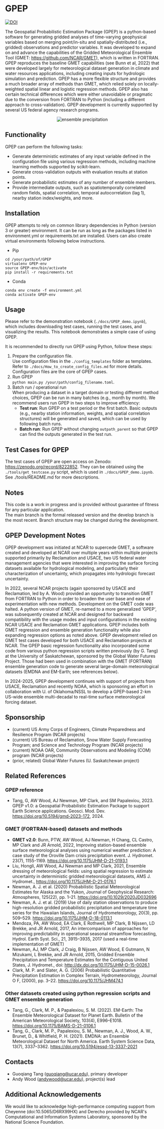 # GPEP  

[![DOI](https://zenodo.org/badge/674783032.svg)](https://zenodo.org/badge/latestdoi/674783032)  

The Geospatial Probabilistic Estimation Package (GPEP) is a python-based software for generating gridded analyses of time-varying geophysical variables based on merging point/in-situ and spatially-distributed (i.e., gridded) observations and predictor variables. It was developed to expand on and advance the capabilities of the Gridded Meteorological Ensemble Tool (GMET: https://github.com/NCAR/GMET), which is written in FORTRAN. GPEP reproduces the baseline GMET capabilities (see Bunn et al, 2022) that were developed largely for meteorological dataset generation in climate and water resources applications, including creating inputs for hydrologic simulation and prediction. GPEP has a more flexible structure and provides a much broader array of methods than GMET, which relied solely on locally-weighted spatial linear and logistic regression methods. GPEP also has certain technical differences which were either unavoidable or pragmatic due to the conversion from FORTRAN to Python (including a different approach to cross-validation). GPEP development is currently supported by several US federal agency research programs. 

<p align="center">
  <img src="https://github.com/NCAR/GPEP/blob/develop/docs/california2017_ensemble_prcp.gif" alt="ensemble precipitation" />
</p>

## Functionality
GPEP can perform the following tasks: 
-   Generate deterministic estimates of any input variable defined in the configuration file using various regression methods, including machine learning methods supported by scikit-learn.
-   Generate cross-validation outputs with evaluation results at station points.
-   Generate probabilistic estimates of any number of ensemble members.
-   Provide intermediate outputs, such as spatiotemporally correlated random fields, spatial correlation, temporal autocorrelation (lag 1), nearby station index/weights, and more.

## Installation
GPEP attempts to rely on common library dependencies in Python (version 3 or greater) environment. It can be run as long as the packages listed in environment.yml or requirements.txt are installed. Users can also create virtual environments following below instructions. 
- Pip
```  
cd /your/path/of/GPEP  
virtualenv GPEP-env  
source GPEP-env/bin/activate  
pip install -r requirements.txt  
```  
- Conda
```  
conda env create -f environment.yml  
conda activate GPEP-env  
```

## Usage
Please refer to the demonstration notebook (`./docs/GPEP_demo.ipynb`), which includes downloading test cases, running the test cases, and visualizing the results. This notebook demonstrates a simple case of using GPEP.  

It is recommended to directly run GPEP using Python, follow these steps:

1.  Prepare the configuration file.  
Use configuration files in the `./config_templates` folder as templates. Refer to `./docs/How_to_create_config_files.md` for more details. Configuration files are the core of GPEP cases.  
2.  Run GPEP  
`python main.py /your/path/config_filename.toml`.
3. Batch run / operational run  
When producing a dataset in a target domain or testing different method choices, GPEP can be run in many batches (e.g., month by month). We recommend users run GPEP in two steps to improve efficiency:
    -   **Test run**: Run GPEP on a test period or the first batch. Basic outputs (e.g., nearby station information, weights, and spatial correlation structures) will be generated and saved, which can be used by following batch runs.
    -   **Batch run**: Run GPEP without changing `outpath_parent` so that GPEP can find the outputs generated in the test run.

## Test Cases for GPEP

The test cases of GPEP are open access on Zenodo: https://zenodo.org/record/8222852. They can be obtained using the `./tools/get_testcase.py` script, which is used in `./docs/GPEP_demo.ipynb`. See ./tools/README.md for more descriptions.  

## Notes
This code is a work in progress and is provided without guarantee of fitness for any particular application.  
The main branch is the formal released version and the develop branch is the most recent. Branch structure may be changed during the development.  

## GPEP Development Notes
GPEP development was initiated at NCAR to supercede GMET, a software created and developed at NCAR over multiple years within multiple projects supported primarily by Reclamation and USACE, two US federal water management agencies that were interested in improving the surface forcing datasets available for hydrological modeling, and particularly their characterization of uncertainty, which propagates into hydrologic forecast uncertainty.  

In 2022, several NCAR projects (again sponsored by USACE and Reclamation, led by A. Wood) provided an opportunity to transition GMET from FORTRAN to Python in order to broaden the user base and ease of experimentation with new methods. Development on the GMET code was halted. A python version of GMET, re-named to a more generalized 'GPEP', was subsequently created at NCAR and designed for backward compatibility with the usage modes and input configurations in the existing NCAR USACE and Reclamation GMET applications. GPEP includes both GMET regression and ensemble generation functionality while also expanding regression options as noted above. GPEP development relied on GMET test cases developed for both USACE and Reclamation projects at NCAR. The GPEP basic regression functionality also incorporated some code from various python regression scripts written previously (by G. Tang) at the University of Saskatchewan, sponsored by the Global Water Futures Project. Those had been used in combination with the GMET (FORTRAN) ensemble generation code to generate several large-domain meteorological datasets (EMDNA and EM-Earth; see references below). 

In 2024-2025, GPEP development continues with support of projects from USACE, Reclamation and recently NOAA, which is sponsoring an effort in collaboration with U. of Oklahoma/NSSL to develop a GPEP-based 2-km US-wide ensemble multi-decadal to real-time surface meteorological forcing dataset.  

## Sponsorship
- (current) US Army Corps of Engineers, Climate Preparedness and Resilience Program (NCAR projects)
- (current) US Bureau of Reclamation, Snow Water Supply Forecasting Program; and Science and Technology Program (NCAR projects)  
- (current) NOAA OAR, Community Observations and Modeling (COM) program (NCAR projects)
- (prior, related) Global Water Futures (U. Saskatchewan project)

## Related References
### GPEP reference
- Tang, G, AW Wood, AJ Newman, MP Clark, and SM Papalexiou, 2023. GPEP v1.0: a Geospatial Probabilistic Estimation Package to support Earth Science applications. Geosci. Mod. Dev.  https://doi.org/10.5194/gmd-2023-172, 2024. 

### GMET (FORTRAN-based) datasets and methods
- __GMET v2.0__:  Bunn, PTW, AW Wood, AJ Newman, H Chang, CL Castro, MP Clark and JR Arnold, 2022, Improving station-based ensemble surface meteorological analyses using numerical weather prediction:  A case study of the Oroville Dam crisis precipitation event. J. Hydromet. 23(7), 1155-1169. https://doi.org/10.1175/JHM-D-21-0193.1  
- Liu, Hongli, AW Wood, AJ Newman and MP Clark, 2021, Ensemble dressing of meteorological fields: using spatial regression to estimate uncertainty in deterministic gridded meteorological datasets, AMS J. Hydromet., https://doi.org/10.1175/JHM-D-21-0176.1   
- Newman, A. J. et al. (2020) Probabilistic Spatial Meteorological Estimates for Alaska and the Yukon, Journal of Geophysical Research: Atmospheres, 125(22), pp. 1–21. https://doi.org/10.1029/2020JD032696  
- Newman, A. J. et al. (2019) Use of daily station observations to produce high-resolution gridded probabilistic precipitation and temperature time series for the Hawaiian Islands, Journal of Hydrometeorology, 20(3), pp. 509–529. https://doi.org/10.1175/JHM-D-18-0113.1  
- Mendoza, PA, AW Wood, EA Clark, E Rothwell, MP Clark, B Nijssen, LD Brekke, and JR Arnold, 2017, An intercomparison of approaches for improving predictability in operational seasonal streamflow forecasting, Hydrol. Earth Syst. Sci., 21, 3915–3935, 2017 (used a real-time implementation of GMET)
- Newman, AJ, MP Clark, J Craig, B Nijssen, AW Wood, E Gutmann, N Mizukami, L Brekke, and JR Arnold, 2015, Gridded Ensemble Precipitation and Temperature Estimates for the Contiguous United States, J. Hydromet., doi: http://dx.doi.org/10.1175/JHM-D-15-0026.1   
- Clark, M. P. and Slater, A. G. (2006) Probabilistic Quantitative Precipitation Estimation in Complex Terrain, Hydrometeorology, Journal O F, (2000), pp. 3–22. https://doi.org/10.1175/JHM474.1  

### Other datasets created using python regression scripts and GMET ensemble generation
- Tang, G., Clark, M. P., & Papalexiou, S. M. (2022). EM-Earth: The Ensemble Meteorological Dataset for Planet Earth. Bulletin of the American Meteorological Society, 103(4), E996–E1018. https://doi.org/10.1175/BAMS-D-21-0106.1  
- Tang, G., Clark, M. P., Papalexiou, S. M., Newman, A. J., Wood, A. W., Brunet, D., & Whitfield, P. H. (2021). EMDNA: an Ensemble Meteorological Dataset for North America. Earth System Science Data, 13(7), 3337–3362. https://doi.org/10.5194/essd-13-3337-2021

## Contacts
- Guoqiang Tang (guoqiang@ucar.edu), primary developer
- Andy Wood (andywood@ucar.edu), project(s) lead

## Additional Acknowledgements
We would like to acknowledge high-performance computing support from Cheyenne (doi:10.5065/D6RX99HX) and Derecho provided by NCAR's Computational and Information Systems Laboratory, sponsored by the National Science Foundation.






